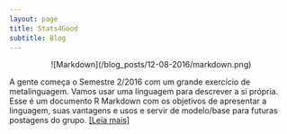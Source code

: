 ```yaml
---
layout: page
title: Stats4Good
subtitle: Blog
---
```


<p align="center">
![Markdown](/blog_posts/12-08-2016/markdown.png)
</p>

A gente começa o Semestre 2/2016 com um grande exercício de metalinguagem. Vamos usar uma linguagem para descrever a si própria. Esse é um documento R Markdown com os objetivos de apresentar a linguagem, suas vantagens e usos e servir de modelo/base para futuras postagens do grupo. [[Leia mais]](/blog_posts/12-08-2016/RMarkdown)


